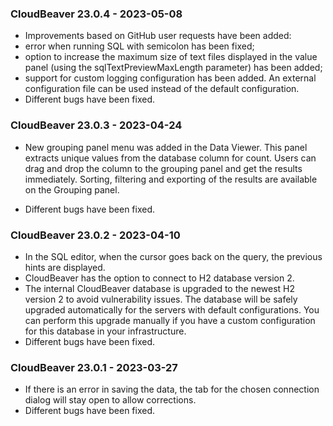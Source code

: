 ### CloudBeaver 23.0.4 - 2023-05-08

-  Improvements based on GitHub user requests have been added:
  - error when running SQL with semicolon has been fixed;
  - option to increase the maximum size of text files displayed in the value panel (using the sqlTextPreviewMaxLength parameter) has been added;
  - support for custom logging configuration has been added. An external configuration file can be used instead of the default configuration.
-  Different bugs have been fixed.

### CloudBeaver 23.0.3 - 2023-04-24

-  New grouping panel menu was added in the Data Viewer. This panel extracts unique values from the database column for count. Users can drag and drop the column to the grouping panel and get the results immediately. Sorting, filtering and exporting of the results are available on the Grouping panel.

-  Different bugs have been fixed.

### CloudBeaver 23.0.2 - 2023-04-10

-  In the SQL editor, when the cursor goes back on the query, the previous hints are displayed.
-  CloudBeaver has the option to connect to H2 database version 2.
-  The internal CloudBeaver database is upgraded to the newest H2 version 2 to avoid vulnerability issues. The database will be safely upgraded automatically for the servers with default configurations. You can perform this upgrade manually if you have a custom configuration for this database in your infrastructure.
-  Different bugs have been fixed.

### CloudBeaver 23.0.1 - 2023-03-27

-  If there is an error in saving the data, the tab for the chosen connection dialog will stay open to allow corrections.
-  Different bugs have been fixed.